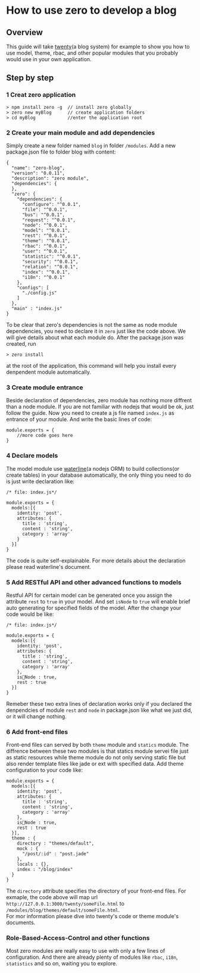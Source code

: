 # How to use zero to develop a blog

## Overview

This guide will take [twenty](http://github.com/sskyy/zero-twenty)(a blog system) for example to show you how to use model, theme, rbac, and other popular modules that you probably would use in your own application.  

## Step by step

### 1 Creat zero application

```
> npm install zero -g  // install zero globally
> zero new myBlog      // create application folders
> cd myBlog            //enter the application root
```

### 2 Create your main module and add dependencies

Simply create a new folder named `blog` in folder `/modules`. Add a new package.json file to folder blog with content: 


```
{
  "name": "zero-blog",
  "version": "0.0.11",
  "description": "zero module",
  "dependencies": {
  },
  "zero": {
    "dependencies": {
      "configure": "^0.0.1",
      "file": "^0.0.1",
      "bus": "^0.0.1",
      "request": "^0.0.1",
      "node": "^0.0.1",
      "model": "^0.0.1",
      "rest": "^0.0.1",
      "theme": "^0.0.1",
      "rbac": "^0.0.1",
      "user": "^0.0.1",
      "statistic": "^0.0.1",
      "security": "^0.0.1",
      "relation": "^0.0.1",
      "index": "^0.0.1",
      "i18n": "^0.0.1"
    },
    "configs": [
      "./config.js"
    ]
  },
  "main" : "index.js"
}
```

To be clear that zero's dependencies is not the same as node module dependencies, you need to declare it in `zero` just like the code above. We will give details about what each module do. After the package.json was created, run 

```
> zero install
``` 
at the root of the application, this command will help you install every denpendent module automatically.

### 3 Create module entrance

Beside declaration of dependencies, zero module has nothing more diffrent than a node module. If you are not familiar with nodejs that would be ok, just follow the guide. Now you need to create a js file named `index.js` as entrance of your module. And write the basic lines of code:

```
module.exports = {
	//more code goes here
}
```

### 4 Declare models

The model module use [waterline](https://github.com/balderdashy/waterline)(a nodejs ORM) to build collections(or create tables) in your database automatically, the only thing you need to do is just write declaration like:

```
/* file: index.js*/

module.exports = {
  models:[{
    identity: 'post',
    attributes: {
      title : 'string',
      content : 'string',
      category : 'array'
    }
  }]
}
```

The code is quite self-explainable. For more details about the declaration please read waterline's document.

### 5 Add RESTful API and other advanced functions to models

Restful API for certain model can be generated once you assign the attribute `rest` to `true` in your model. And set `isNode` to `true` will enable brief auto generating for specified fields of the model. After the change your code would be like: 

```
/* file: index.js*/

module.exports = {
  models:[{
    identity: 'post',
    attributes: {
      title : 'string',
      content : 'string',
      category : 'array'
    },
    isNode : true,
    rest : true
  }]
}
```

Remeber these two extra lines of declaration works only if you declared the denpendcies of module `rest` and `node` in package.json like what we just did, or it will change nothing.

### 6 Add front-end files

Front-end files can served by both `theme` module and `statics` module. The diffrence between these two modules is that statics module servei file just as static resources while theme module do not only serving static file but also render template files like jade or ext with specified data. Add theme configuration to your code like:

```
module.exports = {
  models:[{
    identity: 'post',
    attributes: {
      title : 'string',
      content : 'string',
      category : 'array'
    },
    isNode : true,
    rest : true
  }],
  theme : {
    directory : "themes/default",
    mock : {
      "/post/:id" : "post.jade"
    },
    locals : {},
    index : "/blog/index"
  }
}
```

The `directory` attribute specifies the directory of your front-end files. For exmaple, the code above will map url `http://127.0.0.1:3000/twenty/someFile.html` to `/modules/blog/themes/default/someFile.html`.  
For mor information please dive into twenty's code or theme module's documents.

### Role-Based-Access-Control and other functions

Most zero modules are really easy to use with only a few lines of configuration. And there are already plenty of modules like `rbac`, `i18n`, `statistics` and so on, waiting you to explore.